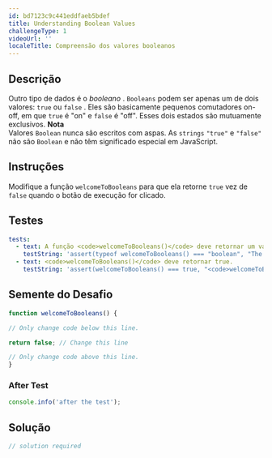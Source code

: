 ```yaml
---
id: bd7123c9c441eddfaeb5bdef
title: Understanding Boolean Values
challengeType: 1
videoUrl: ''
localeTitle: Compreensão dos valores booleanos
---
```


## Descrição
<section id="description"> Outro tipo de dados é o <dfn>booleano</dfn> . <code>Booleans</code> podem ser apenas um de dois valores: <code>true</code> ou <code>false</code> . Eles são basicamente pequenos comutadores on-off, em que <code>true</code> é &quot;on&quot; e <code>false</code> é &quot;off&quot;. Esses dois estados são mutuamente exclusivos. <strong>Nota</strong> <br> Valores <code>Boolean</code> nunca são escritos com aspas. As <code>strings</code> <code>&quot;true&quot;</code> e <code>&quot;false&quot;</code> não são <code>Boolean</code> e não têm significado especial em JavaScript. </section>

## Instruções
<section id="instructions"> Modifique a função <code>welcomeToBooleans</code> para que ela retorne <code>true</code> vez de <code>false</code> quando o botão de execução for clicado. </section>

## Testes
<section id='tests'>

```yml
tests:
  - text: A função <code>welcomeToBooleans()</code> deve retornar um valor booleano (verdadeiro / falso).
    testString: 'assert(typeof welcomeToBooleans() === "boolean", "The <code>welcomeToBooleans()</code> function should return a boolean &#40;true/false&#41; value.");'
  - text: <code>welcomeToBooleans()</code> deve retornar true.
    testString: 'assert(welcomeToBooleans() === true, "<code>welcomeToBooleans()</code> should return true.");'

```

</section>

## Semente do Desafio
<section id='challengeSeed'>

<div id='js-seed'>

```js
function welcomeToBooleans() {

// Only change code below this line.

return false; // Change this line

// Only change code above this line.
}

```

</div>


### After Test
<div id='js-teardown'>

```js
console.info('after the test');
```

</div>

</section>

## Solução
<section id='solution'>

```js
// solution required
```
</section>
